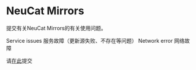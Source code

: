 # NeuCat Mirrors
提交有关NeuCat Mirrors的有关使用问题。

Service issues 服务故障（更新源失败、不存在等问题）
Network error 网络故障

请<a href="https://github.com/CatchSoul/Issues/issues">在此</a>提交
